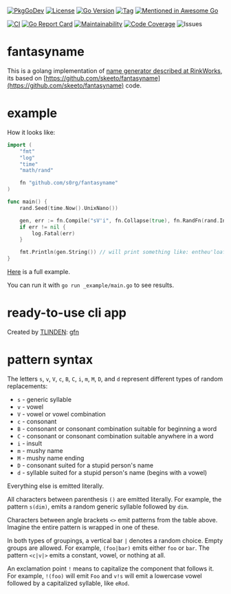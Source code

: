 [![PkgGoDev](https://pkg.go.dev/badge/github.com/s0rg/fantasyname)](https://pkg.go.dev/github.com/s0rg/fantasyname)
[![License](https://img.shields.io/github/license/s0rg/fantasyname)](https://github.com/s0rg/fantasyname/blob/main/LICENSE)
[![Go Version](https://img.shields.io/github/go-mod/go-version/s0rg/fantasyname)](go.mod)
[![Tag](https://img.shields.io/github/v/tag/s0rg/fantasyname?sort=semver)](https://github.com/s0rg/fantasyname/tags)
[![Mentioned in Awesome Go](https://awesome.re/mentioned-badge.svg)](https://github.com/avelino/awesome-go)

[![CI](https://github.com/s0rg/fantasyname/workflows/ci/badge.svg)](https://github.com/s0rg/fantasyname/actions?query=workflow%3Aci)
[![Go Report Card](https://goreportcard.com/badge/github.com/s0rg/fantasyname)](https://goreportcard.com/report/github.com/s0rg/fantasyname)
[![Maintainability](https://qlty.sh/badges/09a35bec-e65e-4587-a845-4ba6982fd69f/maintainability.svg)](https://qlty.sh/gh/s0rg/projects/fantasyname)
[![Code Coverage](https://qlty.sh/badges/09a35bec-e65e-4587-a845-4ba6982fd69f/test_coverage.svg)](https://qlty.sh/gh/s0rg/projects/fantasyname)
![Issues](https://img.shields.io/github/issues/s0rg/fantasyname)

# fantasyname

This is a golang implementation of [name generator described at RinkWorks](http://rinkworks.com/namegen/),
its based on [https://github.com/skeeto/fantasyname](https://github.com/skeeto/fantasyname) code.

# example

How it looks like:
```go
import (
    "fmt"
    "log"
    "time"
    "math/rand"

    fn "github.com/s0rg/fantasyname"
)

func main() {
    rand.Seed(time.Now().UnixNano())

    gen, err := fn.Compile("sV'i", fn.Collapse(true), fn.RandFn(rand.Intn))
    if err != nil {
        log.Fatal(err)
    }

    fmt.Println(gen.String()) // will print something like: entheu'loaf
}
```

[Here](https://github.com/s0rg/fantasyname/blob/master/_example/main.go) is a full example.

You can run it with `go run _example/main.go` to see results.

# ready-to-use cli app

Created by [TLINDEN](https://github.com/TLINDEN/): [gfn](https://github.com/TLINDEN/gfn)

# pattern syntax

The letters `s`, `v`, `V`, `c`, `B`, `C`, `i`, `m`, `M`, `D`, and `d` represent different types of random replacements:

 - `s` - generic syllable
 - `v` - vowel
 - `V` - vowel or vowel combination
 - `c` - consonant
 - `B` - consonant or consonant combination suitable for beginning a word
 - `C` - consonant or consonant combination suitable anywhere in a word
 - `i` - insult
 - `m` - mushy name
 - `M` - mushy name ending
 - `D` - consonant suited for a stupid person's name
 - `d` - syllable suited for a stupid person's name (begins with a vowel)

Everything else is emitted literally.

All characters between parenthesis `()` are emitted literally. For example, the pattern `s(dim)`,
emits a random generic syllable followed by `dim`.

Characters between angle brackets `<>` emit patterns from the table above.
Imagine the entire pattern is wrapped in one of these.

In both types of groupings, a vertical bar `|` denotes a random choice. Empty groups are allowed.
For example, `(foo|bar)` emits either `foo` or `bar`. The pattern `<c|v|>` emits a constant, vowel,
or nothing at all.

An exclamation point `!` means to capitalize the component that follows it. For example,
`!(foo)` will emit `Foo` and `v!s` will emit a lowercase vowel followed by a capitalized syllable, like `eRod`.
